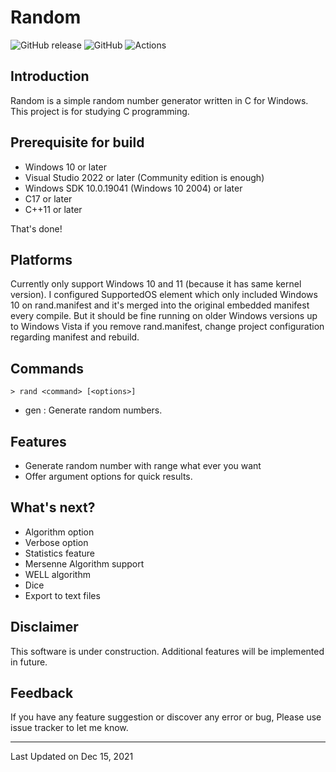 # Random
![GitHub release](https://img.shields.io/github/v/release/Capella87/Random) 
![GitHub](https://img.shields.io/github/license/Capella87/Random)
![Actions](https://github.com/Capella87/Random/actions/workflows/msbuild.yml/badge.svg?branch=master)

## Introduction
Random is a simple random number generator written in C for Windows.<br>
This project is for studying C programming.

## Prerequisite for build
* Windows 10 or later
* Visual Studio 2022 or later (Community edition is enough)
* Windows SDK 10.0.19041 (Windows 10 2004) or later
* C17 or later
* C++11 or later

That's done!

## Platforms
Currently only support Windows 10 and 11 (because it has same kernel version). I configured SupportedOS element which only included Windows 10 on rand.manifest and it's merged into the original embedded manifest every compile. But it should be fine running on older Windows versions up to Windows Vista if you remove rand.manifest, change project configuration regarding manifest and rebuild.

## Commands
```
> rand <command> [<options>]
```
* gen      : Generate random numbers.


## Features
* Generate random number with range what ever you want
* Offer argument options for quick results.

## What's next?
* Algorithm option
* Verbose option
* Statistics feature
* Mersenne Algorithm support
* WELL algorithm
* Dice
* Export to text files

## Disclaimer
This software is under construction. Additional features will be implemented in future.

## Feedback
If you have any feature suggestion or discover any error or bug, Please use issue tracker to let me know.

---
Last Updated on Dec 15, 2021
